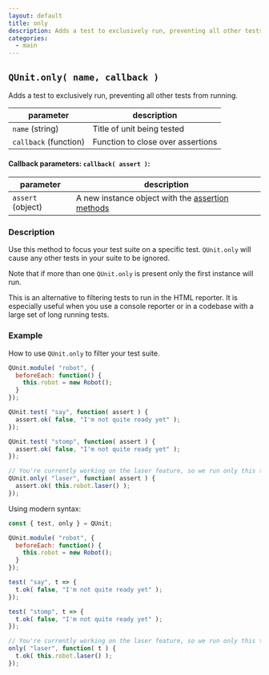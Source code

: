 ```yaml
---
layout: default
title: only
description: Adds a test to exclusively run, preventing all other tests from running.
categories:
  - main
---
```


## `QUnit.only( name, callback )`

Adds a test to exclusively run, preventing all other tests from running.

| parameter | description |
|-----------|-------------|
| `name` (string) | Title of unit being tested |
| `callback` (function) | Function to close over assertions |

#### Callback parameters: `callback( assert )`:

| parameter | description |
|-----------|-------------|
| `assert` (object) | A new instance object with the [assertion methods](/assert) |

### Description

Use this method to focus your test suite on a specific test. `QUnit.only` will cause any other tests in your suite to be ignored.

Note that if more than one `QUnit.only` is present only the first instance will run.

This is an alternative to filtering tests to run in the HTML reporter. It is especially useful when you use a console reporter or in a codebase with a large set of long running tests.

### Example

How to use `QUnit.only` to filter your test suite.

```js
QUnit.module( "robot", {
  beforeEach: function() {
    this.robot = new Robot();
  }
});

QUnit.test( "say", function( assert ) {
  assert.ok( false, "I'm not quite ready yet" );
});

QUnit.test( "stomp", function( assert ) {
  assert.ok( false, "I'm not quite ready yet" );
});

// You're currently working on the laser feature, so we run only this test
QUnit.only( "laser", function( assert ) {
  assert.ok( this.robot.laser() );
});
```

Using modern syntax:

```js
const { test, only } = QUnit;

QUnit.module( "robot", {
  beforeEach: function() {
    this.robot = new Robot();
  }
});

test( "say", t => {
  t.ok( false, "I'm not quite ready yet" );
});

test( "stomp", t => {
  t.ok( false, "I'm not quite ready yet" );
});

// You're currently working on the laser feature, so we run only this test
only( "laser", function( t ) {
  t.ok( this.robot.laser() );
});
```
